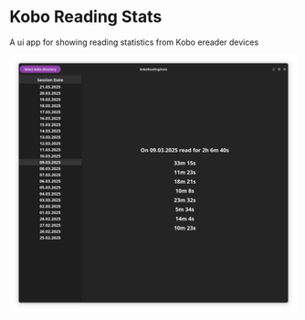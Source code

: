 # Kobo Reading Stats

A ui app for showing reading statistics from Kobo ereader devices

![UI](ui2.png)
